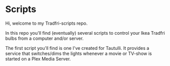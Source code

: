 # Scripts
Hi, welcome to my Tradfri-scripts repo.

In this repo you'll find (eventually) several scripts to control your Ikea Tradfri bulbs from a computer and/or server.

The first script you'll find is one I've created for Tautulli. It provides a service that switches/dims the lights whenever a movie or
TV-show is started on a Plex Media Server.

